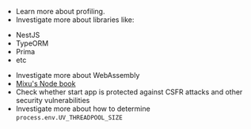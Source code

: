 - Learn more about profiling.
- Investigate more about libraries like:
 * NestJS
 * TypeORM
 * Prima
 * etc
- Investigate more about WebAssembly
- [Mixu's Node book](http://book.mixu.net/node/index.html)
- Check whether start app is protected against CSFR attacks and other security vulnerabilities
- Investigate more about how to determine `process.env.UV_THREADPOOL_SIZE`